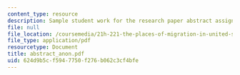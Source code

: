 ```yaml
---
content_type: resource
description: Sample student work for the research paper abstract assignment.
file: null
file_location: /coursemedia/21h-221-the-places-of-migration-in-united-states-history-fall-2006/624d9b5cf5947750f276b062c3cf4bfe_abstract_anon.pdf
file_type: application/pdf
resourcetype: Document
title: abstract_anon.pdf
uid: 624d9b5c-f594-7750-f276-b062c3cf4bfe
---
```

